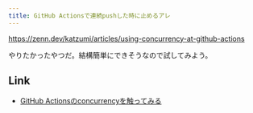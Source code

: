 ```yaml
---
title: GitHub Actionsで連続pushした時に止めるアレ
---
```


https://zenn.dev/katzumi/articles/using-concurrency-at-github-actions

やりたかったやつだ。結構簡単にできそうなので試してみよう。

## Link

- [GitHub Actionsのconcurrencyを触ってみる](https://zenn.dev/korosuke613/scraps/4e465aad5538d0)
